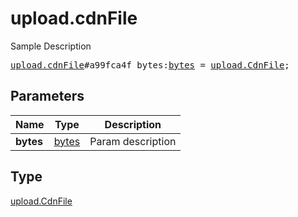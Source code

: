 # upload.cdnFile

Sample Description

<pre>
<a href="../constructor/upload.cdnFile.md">upload.cdnFile</a>#a99fca4f bytes:<a href="../type/bytes.md">bytes</a> = <a href="../type/upload.CdnFile.md">upload.CdnFile</a>;
</pre>
## Parameters

| Name | Type | Description |
|------|:----:|-------------|
| **bytes** | <a href="../type/bytes.md">bytes</a> | Param description |

## Type

<a href="../type/upload.CdnFile.md">upload.CdnFile</a>
